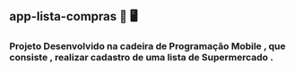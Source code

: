 ## app-lista-compras 📱 🖥

### Projeto Desenvolvido na cadeira de Programação Mobile , que consiste , realizar cadastro de uma lista de Supermercado .


